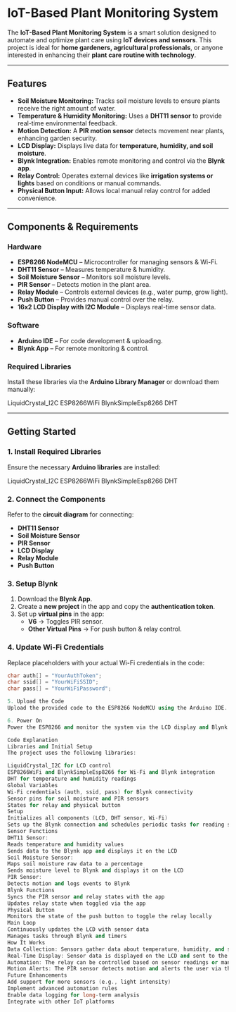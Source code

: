 # IoT-Based Plant Monitoring System

The **IoT-Based Plant Monitoring System** is a smart solution designed to automate and optimize plant care using **IoT devices and sensors**. This project is ideal for **home gardeners, agricultural professionals**, or anyone interested in enhancing their **plant care routine with technology**.

---

## Features

- **Soil Moisture Monitoring:** Tracks soil moisture levels to ensure plants receive the right amount of water.  
- **Temperature & Humidity Monitoring:** Uses a **DHT11 sensor** to provide real-time environmental feedback.  
- **Motion Detection:** A **PIR motion sensor** detects movement near plants, enhancing garden security.  
- **LCD Display:** Displays live data for **temperature, humidity, and soil moisture**.  
- **Blynk Integration:** Enables remote monitoring and control via the **Blynk app**.  
- **Relay Control:** Operates external devices like **irrigation systems or lights** based on conditions or manual commands.  
- **Physical Button Input:** Allows local manual relay control for added convenience.  

---

## Components & Requirements

### Hardware  
- **ESP8266 NodeMCU** – Microcontroller for managing sensors & Wi-Fi.  
- **DHT11 Sensor** – Measures temperature & humidity.  
- **Soil Moisture Sensor** – Monitors soil moisture levels.  
- **PIR Sensor** – Detects motion in the plant area.  
- **Relay Module** – Controls external devices (e.g., water pump, grow light).  
- **Push Button** – Provides manual control over the relay.  
- **16x2 LCD Display with I2C Module** – Displays real-time sensor data.  

### Software  
- **Arduino IDE** – For code development & uploading.  
- **Blynk App** – For remote monitoring & control.  

### Required Libraries  
Install these libraries via the **Arduino Library Manager** or download them manually:  

LiquidCrystal_I2C
ESP8266WiFi
BlynkSimpleEsp8266
DHT



---

## Getting Started  

### 1. Install Required Libraries  
Ensure the necessary **Arduino libraries** are installed:  

LiquidCrystal_I2C
ESP8266WiFi
BlynkSimpleEsp8266
DHT



### 2. Connect the Components  
Refer to the **circuit diagram** for connecting:  
- **DHT11 Sensor**  
- **Soil Moisture Sensor**  
- **PIR Sensor**  
- **LCD Display**  
- **Relay Module**  
- **Push Button**  

### 3. Setup Blynk  
1. Download the **Blynk App**.  
2. Create a **new project** in the app and copy the **authentication token**.  
3. Set up **virtual pins** in the app:  
   - **V6** → Toggles PIR sensor.  
   - **Other Virtual Pins** → For push button & relay control.  

### 4. Update Wi-Fi Credentials  
Replace placeholders with your actual Wi-Fi credentials in the code:  

```cpp
char auth[] = "YourAuthToken";
char ssid[] = "YourWiFiSSID";
char pass[] = "YourWiFiPassword";

5. Upload the Code
Upload the provided code to the ESP8266 NodeMCU using the Arduino IDE.

6. Power On
Power the ESP8266 and monitor the system via the LCD display and Blynk app.

Code Explanation
Libraries and Initial Setup
The project uses the following libraries:

LiquidCrystal_I2C for LCD control
ESP8266WiFi and BlynkSimpleEsp8266 for Wi-Fi and Blynk integration
DHT for temperature and humidity readings
Global Variables
Wi-Fi credentials (auth, ssid, pass) for Blynk connectivity
Sensor pins for soil moisture and PIR sensors
States for relay and physical button
Setup
Initializes all components (LCD, DHT sensor, Wi-Fi)
Sets up the Blynk connection and schedules periodic tasks for reading sensor data
Sensor Functions
DHT11 Sensor:
Reads temperature and humidity values
Sends data to the Blynk app and displays it on the LCD
Soil Moisture Sensor:
Maps soil moisture raw data to a percentage
Sends moisture level to Blynk and displays it on the LCD
PIR Sensor:
Detects motion and logs events to Blynk
Blynk Functions
Syncs the PIR sensor and relay states with the app
Updates relay state when toggled via the app
Physical Button
Monitors the state of the push button to toggle the relay locally
Main Loop
Continuously updates the LCD with sensor data
Manages tasks through Blynk and timers
How It Works
Data Collection: Sensors gather data about temperature, humidity, and soil moisture.
Real-Time Display: Sensor data is displayed on the LCD and sent to the Blynk app.
Automation: The relay can be controlled based on sensor readings or manually through the app or push button.
Motion Alerts: The PIR sensor detects motion and alerts the user via the Blynk app.
Future Enhancements
Add support for more sensors (e.g., light intensity)
Implement advanced automation rules
Enable data logging for long-term analysis
Integrate with other IoT platforms
